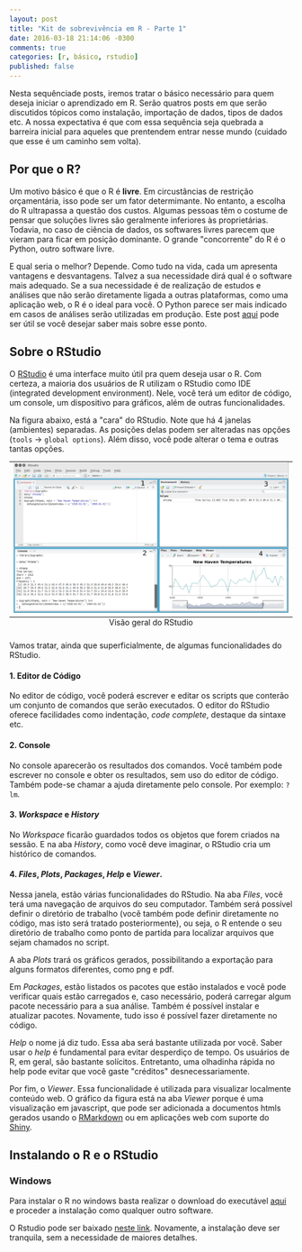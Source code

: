 ```yaml
---
layout: post
title: "Kit de sobrevivência em R - Parte 1"
date: 2016-03-18 21:14:06 -0300
comments: true
categories: [r, básico, rstudio]
published: false
---
```


Nesta sequênciade posts, iremos tratar o básico necessário para quem deseja iniciar o aprendizado em R. Serão quatros posts em que serão discutidos tópicos como instalação, importação de dados, tipos de dados etc. A nossa expectativa é que com essa sequência seja quebrada a barreira inicial para aqueles que prentendem entrar nesse mundo (cuidado que esse é um caminho sem volta).

<!-- More -->

## Por que o R?

Um motivo básico é que o R é **livre**. Em circustâncias de restrição orçamentária, isso pode ser um fator determimante. No entanto, a escolha do R ultrapassa a questão dos custos. Algumas pessoas têm o costume de pensar que soluções livres são geralmente inferiores às proprietárias. Todavia, no caso de ciência de dados, os softwares livres parecem que vieram para ficar em posição dominante. O grande "concorrente" do R é o Python, outro software livre. 

E qual seria o melhor? Depende. Como tudo na vida, cada um apresenta vantagens e desvantagens. Talvez a sua necessidade dirá qual é o software mais adequado. Se a sua necessidade é de realização de estudos e análises que não serão diretamente ligada a outras plataformas, como uma aplicação web, o R é o ideal para você. O Python parece ser mais indicado em casos de análises serão utilizadas em produção. Este post [aqui](http://www.kdnuggets.com/2015/05/r-vs-python-data-science.html) pode ser útil se você desejar saber mais sobre esse ponto.

## Sobre o RStudio

O [RStudio](https://www.rstudio.com/) é uma interface muito útil pra quem deseja usar o R. Com certeza, a maioria dos usuários de R utilizam o RStudio como IDE (integrated development environment). Nele, você terá um editor de código, um console, um dispositivo para gráficos, além de outras funcionalidades. 

Na figura abaixo, está a "cara" do RStudio. Note que há 4 janelas (ambientes) separadas. As posições delas podem ser alteradas nas opções (`tools` -> `global options`). Além disso, você pode alterar o tema e outras tantas opções. 

<table class="image">
<caption align="bottom">Visão geral do RStudio</caption>
<tr><td><img src="/images/rstudio.png" alt="Uma visão geral do RStudio"/></td></tr>
</table>
<p></p>


Vamos tratar, ainda que superficialmente, de algumas funcionalidades do RStudio. 

#### 1. Editor de Código
No editor de código, você poderá escrever e editar os scripts que conterão um conjunto de comandos que serão executados. O editor do RStudio oferece facilidades como indentação, _code complete_, destaque da sintaxe etc. 

#### 2. Console
No console aparecerão os resultados dos comandos. Você também pode escrever no console e obter os resultados, sem uso do editor de código. Também pode-se chamar a ajuda diretamente pelo console. Por exemplo: `?lm`.

#### 3. _Workspace_ e _History_

No _Workspace_ ficarão guardados todos os objetos que forem criados na sessão. E na aba _History_, como você deve imaginar, o RStudio cria um histórico de comandos. 

#### 4. _Files_, _Plots_, _Packages_, _Help_ e _Viewer_.

Nessa janela, estão várias funcionalidades do RStudio. Na aba _Files_, você terá uma navegação de arquivos do seu computador. Também será possível definir o diretório de trabalho (você também pode definir diretamente no código, mas isto será tratado posteriormente), ou seja, o R  entende o seu diretório de trabalho como ponto de partida para localizar arquivos que sejam chamados no script.

A aba _Plots_ trará os gráficos gerados, possibilitando a exportação para alguns formatos diferentes, como png e pdf.  

Em _Packages_, estão listados os pacotes que estão instalados e você pode verificar quais estão carregados e, caso necessário, poderá carregar algum pacote necessário para a sua análise. Também é possível instalar e atualizar pacotes. Novamente, tudo isso é possível fazer diretamente no código.

_Help_ o nome já diz tudo. Essa aba será bastante utilizada por você. Saber usar o _help_ é fundamental para evitar desperdiço de tempo. Os usuários de R, em geral, são bastante solícitos. Entretanto, uma olhadinha rápida no help pode evitar que você gaste "créditos" desnecessariamente. 

Por fim, o _Viewer_. Essa funcionalidade é utilizada para visualizar localmente conteúdo web. O gráfico da figura está na aba _Viewer_ porque é uma visualização em javascript, que pode ser adicionada a documentos htmls gerados usando o [RMarkdown](http://rmarkdown.rstudio.com/) ou em aplicações web com suporte do [Shiny](http://shiny.rstudio.com/).
	

## Instalando o R e o RStudio

### Windows

Para instalar o R no windows basta realizar o download do executável [aqui](https://cran.r-project.org/bin/windows/base/) e proceder a instalação como qualquer outro software. 

O Rstudio pode ser baixado [neste link](https://www.rstudio.com/products/rstudio/download/). Novamente, a instalação deve ser tranquila, sem a necessidade de maiores detalhes.